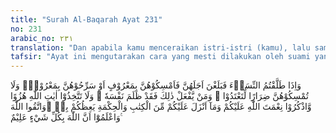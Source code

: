 ```yaml
---
title: "Surah Al-Baqarah Ayat 231"
no: 231
arabic_no: ٢٣١
translation: "Dan apabila kamu menceraikan istri-istri (kamu), lalu sampai (akhir) idahnya, maka tahanlah mereka dengan cara yang baik, atau ceraikanlah mereka dengan cara yang baik (pula). Dan janganlah kamu tahan mereka dengan maksud jahat untuk menzalimi mereka. Barangsiapa melakukan demikian, maka dia telah menzalimi dirinya sendiri. Dan janganlah kamu jadikan ayat-ayat Allah sebagai bahan ejekan. Ingatlah nikmat Allah kepada kamu, dan apa yang telah diturunkan Allah kepada kamu yaitu Kitab (Al-Qur'an) dan Hikmah (Sunnah), untuk memberi pengajaran kepadamu. Dan bertakwalah kepada Allah dan ketahuilah bahwa Allah Maha Mengetahui segala sesuatu."
tafsir: "Ayat ini mengutarakan cara yang mesti dilakukan oleh suami yang telah menjatuhkan talak kepada istrinya sebagai penjelasan ayat-ayat sebelumnya. Adapun sebab turunnya ayat ini ada dua riwayat. Pertama, Ibnu Jarir meriwayatkan dari Ibnu 'Abbas bahwa pada masa Rasulullah saw ada seorang laki-laki yang menalak istrinya, kemudian sebelum masa idah istrinya itu habis, dia merujuknya kembali. Setelah itu dijatuhkannya talak lagi kemudian rujuk kembali. Hal ini dilaksanakan untuk menyakiti dan menganiaya istrinya tersebut, maka turunlah ayat di atas.\n\nRiwayat kedua diceritakan oleh as-Suddi bahwa ayat ini diturunkan berkenaan dengan tindakan seorang sahabat dari golongan Ansar yaitu sabit bin Yasar yang telah menalak istrinya. Setelah masa idah istrinya tinggal dua atau tiga hari lagi ia rujuk kepada istrinya tersebut, kemudian dijatuhkannya talak kembali dengan tujuan untuk menyusahkan istrinya, maka turunlah ayat ini, melarang perbuatan tersebut.\n\nApabila seorang suami telah menjatuhkan talak kepada istrinya, maka ketika masa idah dari istrinya itu telah hampir berakhir hendaklah ia memilih salah satu dari dua pilihan, yaitu melakukan rujuk atau tetap bercerai dengan cara yang baik. Dengan habisnya idah maka putuslah perkawinan suami istri, dan bekas istrinya itu bebas memilih jodoh yang lain.\n\nSelanjutnya ayat ini melarang seorang suami melakukan rujuk kepada istrinya dengan tujuan untuk menyakiti dan menganiaya. Larangan Allah ini selain menggambarkan tingkah laku masyarakat pada masa jahiliah di mana suami menjatuhkan talak kepada istrinya tanpa batas tertentu dan setiap akan mendekati akhir dari masa idah, suami melakukan rujuk kembali dan demikianlah seterusnya. Juga menjadi penjelasan dari tindakan sahabat Sabit bin Yasar yang telah diuraikan dalam hal sebab turunnya ayat ini. Suami yang berbuat demikian adalah menganiaya dirinya sendiri, suatu perbuatan yang dapat menimbulkan permusuhan dengan kaum kerabat keluarga istrinya dan juga dibenci oleh masyarakat, dan akhirnya nanti ia tidak luput dari kemurkaan Allah.\n\nDalam ayat ini Allah melarang manusia mempermainkan hukum-hukum-Nya termasuk hukum-hukum yang mengatur hubungan suami istri untuk membawa manusia kepada hidup bahagia di dunia dan di akhirat. Ketentuan-ketentuan itu merupakan suatu nikmat dari Allah yang wajib diingat dan diamalkan sebagai tanda bersyukur kepada-Nya.\n\nTak ada perselisihan ulama dalam lingkungan mazhab empat tentang sahnya talak yang dijatuhkan oleh suami dengan jalan main-main (tidak sungguh-sungguh). Hal ini sejalan dengan sabda Rasulullah saw:\n\nAda tiga masalah, jika dilakukan dengan sungguh-sungguh, maka hal itu akan terjadi sungguh-sungguh, dan jika dilakukan dengan cara main-main, maka hal itu akan terjadi sungguh-sungguh, yaitu: nikah, talak dan rujuk. (Riwayat al-Arba'ah kecuali an-Nasa'i dari Abu Hurairah)\n\nBersetubuh dengan istri yang masih dalam idah raj'i haram hukumnya menurut mazhab Syafi'i, karena sahnya rujuk adalah dengan ucapan (lafal). Sedang menurut mazhab Hanafi dan Hanbali, persetubuhan dianggap rujuk meskipun tanpa lafal (ucapan)."
---
```

وَاِذَا طَلَّقْتُمُ النِّسَاۤءَ فَبَلَغْنَ اَجَلَهُنَّ فَاَمْسِكُوْهُنَّ بِمَعْرُوْفٍ اَوْ سَرِّحُوْهُنَّ بِمَعْرُوْفٍۗ وَلَا تُمْسِكُوْهُنَّ ضِرَارًا لِّتَعْتَدُوْا ۚ وَمَنْ يَّفْعَلْ ذٰلِكَ فَقَدْ ظَلَمَ نَفْسَهٗ ۗ وَلَا تَتَّخِذُوْٓا اٰيٰتِ اللّٰهِ هُزُوًا وَّاذْكُرُوْا نِعْمَتَ اللّٰهِ عَلَيْكُمْ وَمَآ اَنْزَلَ عَلَيْكُمْ مِّنَ الْكِتٰبِ وَالْحِكْمَةِ يَعِظُكُمْ بِهٖ ۗوَاتَّقُوا اللّٰهَ وَاعْلَمُوْٓا اَنَّ اللّٰهَ بِكُلِّ شَيْءٍ عَلِيْمٌ ࣖ
